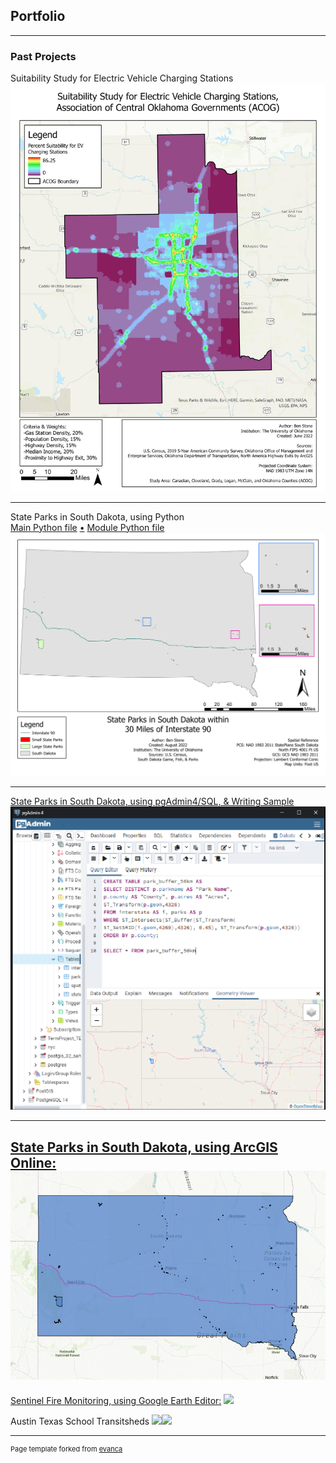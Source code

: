## Portfolio

---

### Past Projects

Suitability Study for Electric Vehicle Charging Stations
<img src="images/Stone_OU_MCDA_EV_Suitability_Study.jpg?raw=true"/>

---

State Parks in South Dakota, using Python
<br>
[Main Python file](/pdf/BStone_Main.py) [•]() [Module Python file](/pdf/BStone_MyModule.py)
<img src="images/Stone_OU_Python_StateParks_SouthDakota.png?raw=true"/>

---

[State Parks in South Dakota, using pgAdmin4/SQL, & Writing Sample](/pdf/Stone_OU_DataManagement_TermProject_SDParks.pdf)
<img src="images/Stone_OU_DataManagement_TermProject_CodeExample.png?raw=true"/>

---

[State Parks in South Dakota, using ArcGIS Online:](https://arcg.is/H5izW)
[![State Parks in South Dakota, using ArcGIS Online](images/sd_park_map.PNG)](https://arcg.is/H5izW)
---

[Sentinel Fire Monitoring, using Google Earth Editor:](https://benjaminstone.users.earthengine.app/view/sentinel-fire-monitoring-split-map)
<img src="images/sentinel-fire-split-map.png?raw=true"/>

Austin Texas School Transitsheds
<img src="images/Austin_High_School_Transitsheds.jpg?raw=true"/><img src="images/Austin_Middle_School_Transitsheds.jpg?raw=true"/>

---
<p style="font-size:11px">Page template forked from <a href="https://github.com/evanca/quick-portfolio">evanca</a></p>
<!-- Remove above link if you don't want to attibute -->
